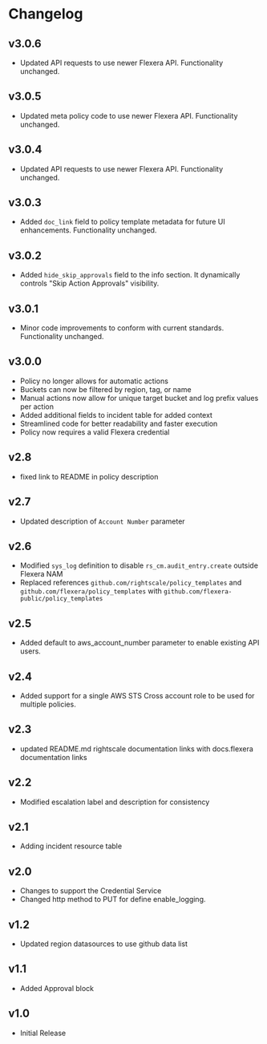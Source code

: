 # Changelog

## v3.0.6

- Updated API requests to use newer Flexera API. Functionality unchanged.

## v3.0.5

- Updated meta policy code to use newer Flexera API. Functionality unchanged.

## v3.0.4

- Updated API requests to use newer Flexera API. Functionality unchanged.

## v3.0.3

- Added `doc_link` field to policy template metadata for future UI enhancements. Functionality unchanged.

## v3.0.2

- Added `hide_skip_approvals` field to the info section. It dynamically controls "Skip Action Approvals" visibility.

## v3.0.1

- Minor code improvements to conform with current standards. Functionality unchanged.

## v3.0.0

- Policy no longer allows for automatic actions
- Buckets can now be filtered by region, tag, or name
- Manual actions now allow for unique target bucket and log prefix values per action
- Added additional fields to incident table for added context
- Streamlined code for better readability and faster execution
- Policy now requires a valid Flexera credential

## v2.8

- fixed link to README in policy description

## v2.7

- Updated description of `Account Number` parameter

## v2.6

- Modified `sys_log` definition to disable `rs_cm.audit_entry.create` outside Flexera NAM
- Replaced references `github.com/rightscale/policy_templates` and `github.com/flexera/policy_templates` with `github.com/flexera-public/policy_templates`

## v2.5

- Added default to aws_account_number parameter to enable existing API users.

## v2.4

- Added support for a single AWS STS Cross account role to be used for multiple policies.

## v2.3

- updated README.md rightscale documentation links with docs.flexera documentation links

## v2.2

- Modified escalation label and description for consistency

## v2.1

- Adding incident resource table

## v2.0

- Changes to support the Credential Service
- Changed http method to PUT for define enable_logging.

## v1.2

- Updated region datasources to use github data list

## v1.1

- Added Approval block

## v1.0

- Initial Release
